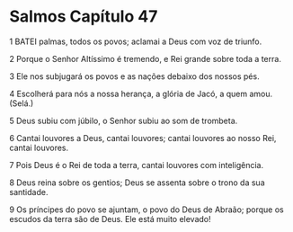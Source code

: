 # Salmos Capítulo 47

1	BATEI palmas, todos os povos; aclamai a Deus com voz de triunfo.

2	Porque o Senhor Altíssimo é tremendo, e Rei grande sobre toda a terra.

3	Ele nos subjugará os povos e as nações debaixo dos nossos pés.

4	Escolherá para nós a nossa herança, a glória de Jacó, a quem amou. (Selá.)

5	Deus subiu com júbilo, o Senhor subiu ao som de trombeta.

6	Cantai louvores a Deus, cantai louvores; cantai louvores ao nosso Rei, cantai louvores.

7	Pois Deus é o Rei de toda a terra, cantai louvores com inteligência.

8	Deus reina sobre os gentios; Deus se assenta sobre o trono da sua santidade.

9	Os príncipes do povo se ajuntam, o povo do Deus de Abraão; porque os escudos da terra são de Deus. Ele está muito elevado!

